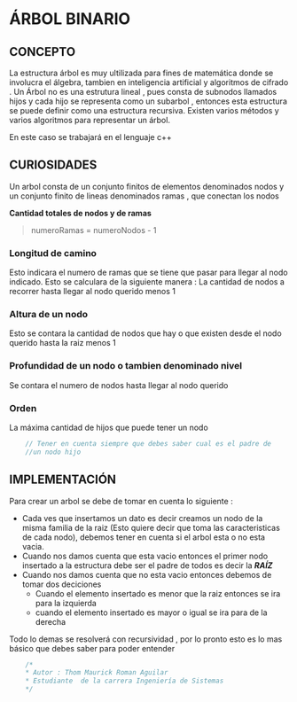 # **ÁRBOL BINARIO**
## **CONCEPTO**
La estructura árbol es muy ultilizada para fines de matemática donde se involucra el álgebra,
tambien en inteligencia artificial y algoritmos de cifrado .
Un Árbol no es una estrutura lineal , pues consta de subnodos llamados hijos y cada hijo se representa como un subarbol , entonces esta estructura se puede definir como una estructura recursiva.
Existen varios métodos y varios algoritmos para representar un árbol.

En este caso se trabajará en el lenguaje c++ 

## **CURIOSIDADES**
Un arbol consta de un conjunto finitos de elementos denominados nodos y un conjunto finito de lineas denominados ramas , que conectan los nodos

**Cantidad totales de nodos y de ramas**
> numeroRamas = numeroNodos - 1

### **Longitud de camino**
Esto indicara el numero de ramas que se tiene que pasar para llegar al nodo indicado.
Esto se calculara de la siguiente manera :
La cantidad de nodos a recorrer hasta llegar al nodo querido menos 1 


### **Altura de un nodo**
Esto se contara la cantidad de nodos que hay o que existen desde el nodo querido hasta la raiz menos 1

### **Profundidad de un nodo o tambien denominado nivel**
Se contara el numero de nodos hasta llegar al nodo querido

### **Orden**
La máxima cantidad de hijos que puede tener un nodo

````c++
    // Tener en cuenta siempre que debes saber cual es el padre de 
    //un nodo hijo 
````

## **IMPLEMENTACIÓN**
Para crear un arbol se debe de tomar en cuenta lo siguiente :
- Cada ves que insertamos un dato es decir creamos un nodo de la misma familia de la raiz (Esto quiere decir que toma las caracteristicas de cada nodo), debemos tener en cuenta si el arbol esta o no esta vacia.
- Cuando nos damos cuenta que esta vacio entonces el primer nodo insertado a la estructura debe ser el padre de todos es decir la ***RAÍZ***
- Cuando nos damos cuenta que no esta vacio entonces debemos de tomar dos deciciones 
    - Cuando el elemento insertado es menor que la raiz entonces se ira para la izquierda 
    - cuando el elemento insertado es mayor o igual se ira para de la derecha 

Todo lo demas se resolverá con recursividad , por lo pronto esto es lo mas básico que debes saber para poder entender



````java 
    /*
    * Autor : Thom Maurick Roman Aguilar
    * Estudiante  de la carrera Ingeniería de Sistemas
    */
````